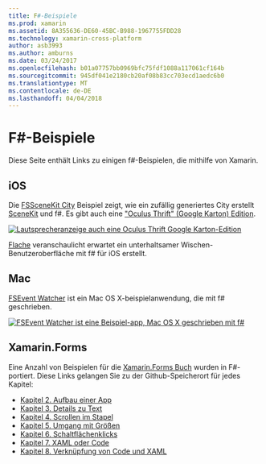 ```yaml
---
title: F#-Beispiele
ms.prod: xamarin
ms.assetid: 8A355636-DE60-45BC-B988-1967755FDD28
ms.technology: xamarin-cross-platform
author: asb3993
ms.author: amburns
ms.date: 03/24/2017
ms.openlocfilehash: b01a07757bb0969bfc75fdf1088a117061cf164b
ms.sourcegitcommit: 945df041e2180cb20af08b83cc703ecd1aedc6b0
ms.translationtype: MT
ms.contentlocale: de-DE
ms.lasthandoff: 04/04/2018
---
```

# <a name="f-samples"></a>F#-Beispiele

Diese Seite enthält Links zu einigen f#-Beispielen, die mithilfe von Xamarin.

## <a name="ios"></a>iOS

Die [FSSceneKit City](https://developer.xamarin.com/samples/monotouch/ios8/FSSceneKit/) Beispiel zeigt, wie ein zufällig generiertes City erstellt [SceneKit](https://developer.xamarin.com/api/namespace/SceneKit/) und f#. Es gibt auch eine ["Oculus Thrift" (Google Karton) Edition](https://developer.xamarin.com/samples/monotouch/ios8/SceneKitFSharp/).

[![](samples-images/fxscenekit-sml.png "Lautsprecheranzeige auch eine Oculus Thrift Google Karton-Edition")](samples-images/fxscenekit.png#lightbox)

[Flache](https://github.com/dvdsgl/shallow) veranschaulicht erwartet ein unterhaltsamer Wischen-Benutzeroberfläche mit f# für iOS erstellt.

## <a name="mac"></a>Mac

[FSEvent Watcher](https://developer.xamarin.com/samples/mac/FSEvents/) ist ein Mac OS X-beispielanwendung, die mit f# geschrieben.

[![](samples-images/fsevents-sml.png "FSEvent Watcher ist eine Beispiel-app, Mac OS X geschrieben mit f#")](samples-images/fsevents.png#lightbox)

## <a name="xamarinforms"></a>Xamarin.Forms

Eine Anzahl von Beispielen für die [Xamarin.Forms Buch](~/xamarin-forms/creating-mobile-apps-xamarin-forms/index.md) wurden in F#-portiert. Diese Links gelangen Sie zu der Github-Speicherort für jedes Kapitel:

- [Kapitel 2. Aufbau einer App](https://github.com/xamarin/xamarin-forms-book-samples/tree/master/Chapter02/FS)
- [Kapitel 3. Details zu Text](https://github.com/xamarin/xamarin-forms-book-samples/tree/master/Chapter03/FS)
- [Kapitel 4. Scrollen im Stapel](https://github.com/xamarin/xamarin-forms-book-samples/tree/master/Chapter04/FS)
- [Kapitel 5. Umgang mit Größen](https://github.com/xamarin/xamarin-forms-book-samples/tree/master/Chapter05/FS)
- [Kapitel 6. Schaltflächenklicks](https://github.com/xamarin/xamarin-forms-book-samples/tree/master/Chapter06/FS)
- [Kapitel 7. XAML oder Code](https://github.com/xamarin/xamarin-forms-book-samples/tree/master/Chapter07/FS/CodePlusXaml)
- [Kapitel 8. Verknüpfung von Code und XAML](https://github.com/xamarin/xamarin-forms-book-samples/tree/master/Chapter08/FS/XamlKeypad)

